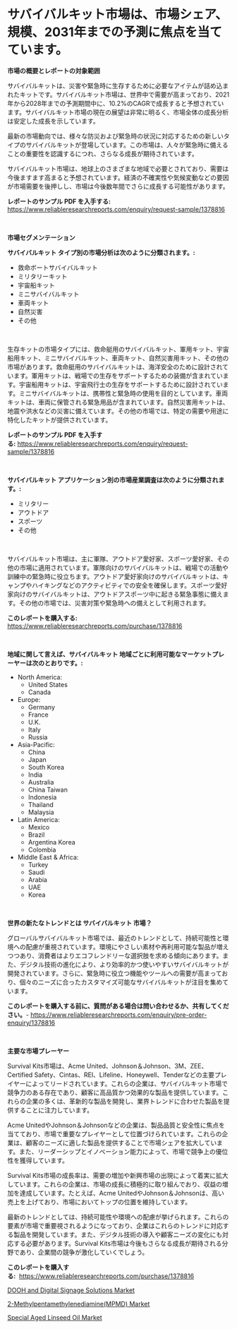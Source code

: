 <p><h1>サバイバルキット市場は、市場シェア、規模、2031年までの予測に焦点を当てています。</h1></p><p><strong>市場の概要とレポートの対象範囲</strong></p>
<p><p>サバイバルキットは、災害や緊急時に生存するために必要なアイテムが詰め込まれたキットです。サバイバルキット市場は、世界中で需要が高まっており、2021年から2028年までの予測期間中に、10.2%のCAGRで成長すると予想されています。サバイバルキット市場の現在の展望は非常に明るく、市場全体の成長分析は安定した成長を示しています。</p><p>最新の市場動向では、様々な防災および緊急時の状況に対応するための新しいタイプのサバイバルキットが登場しています。この市場は、人々が緊急時に備えることの重要性を認識するにつれ、さらなる成長が期待されています。</p><p>サバイバルキット市場は、地球上のさまざまな地域で必要とされており、需要は今後ますます高まると予想されています。経済の不確実性や気候変動などの要因が市場需要を後押しし、市場は今後数年間でさらに成長する可能性があります。</p></p>
<p><strong>レポートのサンプル PDF を入手する:</strong> <a href="https://www.reliableresearchreports.com/enquiry/request-sample/1378816">https://www.reliableresearchreports.com/enquiry/request-sample/1378816</a></p>
<p>&nbsp;</p>
<p><strong>市場セグメンテーション</strong></p>
<p><strong>サバイバルキット タイプ別の市場分析は次のように分類されます。:</strong></p>
<p><ul><li>救命ボートサバイバルキット</li><li>ミリタリーキット</li><li>宇宙船キット</li><li>ミニサバイバルキット</li><li>車両キット</li><li>自然災害</li><li>その他</li></ul></p>
<p>&nbsp;</p>
<p><p>生存キットの市場タイプには、救命艇用のサバイバルキット、軍用キット、宇宙船用キット、ミニサバイバルキット、車両キット、自然災害用キット、その他の市場があります。救命艇用のサバイバルキットは、海洋安全のために設計されています。軍用キットは、戦場での生存をサポートするための装備が含まれています。宇宙船用キットは、宇宙飛行士の生存をサポートするために設計されています。ミニサバイバルキットは、携帯性と緊急時の使用を目的としています。車両キットは、車両に保管される緊急用品が含まれています。自然災害用キットは、地震や洪水などの災害に備えています。その他の市場では、特定の需要や用途に特化したキットが提供されています。</p></p>
<p><strong>レポートのサンプル PDF を入手する:</strong>&nbsp;<a href="https://www.reliableresearchreports.com/enquiry/request-sample/1378816">https://www.reliableresearchreports.com/enquiry/request-sample/1378816</a></p>
<p>&nbsp;</p>
<p><strong> サバイバルキット アプリケーション別の市場産業調査は次のように分類されます。:</strong></p>
<p><ul><li>ミリタリー</li><li>アウトドア</li><li>スポーツ</li><li>その他</li></ul></p>
<p>&nbsp;</p>
<p><p>サバイバルキット市場は、主に軍隊、アウトドア愛好家、スポーツ愛好家、その他の市場に適用されています。軍隊向けのサバイバルキットは、戦場での活動や訓練中の緊急時に役立ちます。アウトドア愛好家向けのサバイバルキットは、キャンプやハイキングなどのアクティビティでの安全を確保します。スポーツ愛好家向けのサバイバルキットは、アウトドアスポーツ中に起きる緊急事態に備えます。その他の市場では、災害対策や緊急時への備えとして利用されます。</p></p>
<p><strong>このレポートを購入する:</strong>&nbsp; <a href="https://www.reliableresearchreports.com/purchase/1378816">https://www.reliableresearchreports.com/purchase/1378816</a></p>
<p>&nbsp;</p>
<p><strong>地域に関して言えば、サバイバルキット 地域ごとに利用可能なマーケットプレーヤーは次のとおりです。:</strong></p>
<p><ul>
    <li>
        North America:
        <ul>
            <li>United States</li>
            <li>Canada</li>
        </ul>
    </li>
    <li>
        Europe:
        <ul>
            <li>Germany</li>
            <li>France</li>
            <li>U.K.</li>
            <li>Italy</li>
            <li>Russia</li>
        </ul>
    </li>
    <li>
        Asia-Pacific:
        <ul>
            <li>China</li>
            <li>Japan</li>
            <li>South Korea</li>
            <li>India</li>
            <li>Australia</li>
            <li>China Taiwan</li>
            <li>Indonesia</li>
            <li>Thailand</li>
            <li>Malaysia</li>
        </ul>
    </li>
    <li>
        Latin America:
        <ul>
            <li>Mexico</li>
            <li>Brazil</li>
            <li>Argentina Korea</li>
            <li>Colombia</li>
        </ul>
    </li>
    <li>
        Middle East & Africa:
        <ul>
            <li>Turkey</li>
            <li>Saudi</li>
            <li>Arabia</li>
            <li>UAE</li>
            <li>Korea</li>
        </ul>
    </li>
    </ul></p>
<p>&nbsp;</p>
<p><strong>世界の新たなトレンドとは サバイバルキット 市場？</strong></p>
<p><p>グローバルサバイバルキット市場では、最近のトレンドとして、持続可能性と環境への配慮が重視されています。環境にやさしい素材や再利用可能な製品が増えつつあり、消費者はよりエコフレンドリーな選択肢を求める傾向にあります。また、デジタル技術の進化により、より効率的かつ使いやすいサバイバルキットが開発されています。さらに、緊急時に役立つ機能やツールへの需要が高まっており、個々のニーズに合ったカスタマイズ可能なサバイバルキットが注目を集めています。</p></p>
<p><strong>このレポートを購入する前に、質問がある場合は問い合わせるか、共有してください。</strong>- <a href="https://www.reliableresearchreports.com/enquiry/pre-order-enquiry/1378816">https://www.reliableresearchreports.com/enquiry/pre-order-enquiry/1378816</a></p>
<p>&nbsp;</p>
<p><strong>主要な市場プレーヤー</strong></p>
<p><p>Survival Kits市場は、Acme United、Johnson＆Johnson、3M、ZEE、Certified Safety、Cintas、REI、Lifeline、Honeywell、Tenderなどの主要プレイヤーによってリードされています。これらの企業は、サバイバルキット市場で競争力のある存在であり、顧客に高品質かつ効果的な製品を提供しています。これらの企業の多くは、革新的な製品を開発し、業界トレンドに合わせた製品を提供することに注力しています。</p><p>Acme UnitedやJohnson＆Johnsonなどの企業は、製品品質と安全性に焦点を当てており、市場で重要なプレイヤーとして位置づけられています。これらの企業は、顧客のニーズに適した製品を提供することで市場シェアを拡大しています。また、リーダーシップとイノベーション能力によって、市場で競争上の優位性を獲得しています。</p><p>Survival Kits市場の成長率は、需要の増加や新興市場の出現によって着実に拡大しています。これらの企業は、市場の成長に積極的に取り組んでおり、収益の増加を達成しています。たとえば、Acme UnitedやJohnson＆Johnsonは、高い売上を上げており、市場においてトップの位置を維持しています。</p><p>最新のトレンドとしては、持続可能性や環境への配慮が挙げられます。これらの要素が市場で重要視されるようになっており、企業はこれらのトレンドに対応する製品を開発しています。また、デジタル技術の導入や顧客ニーズの変化にも対応する必要があります。Survival Kits市場は今後もさらなる成長が期待される分野であり、企業間の競争が激化していくでしょう。</p></p>
<p><strong>このレポートを購入する:</strong>&nbsp;&nbsp;<a href="https://www.reliableresearchreports.com/purchase/1378816">https://www.reliableresearchreports.com/purchase/1378816</a></p>
<p><p><a href="https://fuschia-pecorino-a6d.notion.site/Global-DOOH-and-Digital-Signage-Solutions-Market-Size-and-Market-Trends-Insights-and-Projections-fr-8b41b2bef8874b37a4874031e7109a79">DOOH and Digital Signage Solutions Market</a></p><p><a href="https://github.com/sonuprakash1/Market-Research-Report-List-1/blob/main/2-methylpentamethylenediaminempmd-market.md">2-Methylpentamethylenediamine(MPMD) Market</a></p><p><a href="https://github.com/Whitneyboyettebo9kiw7yr13/Market-Research-Report-List-1/blob/main/special-aged-linseed-oil-market.md">Special Aged Linseed Oil Market</a></p></p>